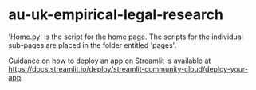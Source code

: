 # au-uk-empirical-legal-research
 
'Home.py' is the script for the home page. The scripts for the individual sub-pages are placed in the folder entitled 'pages'.

Guidance on how to deploy an app on Streamlit is available at https://docs.streamlit.io/deploy/streamlit-community-cloud/deploy-your-app
